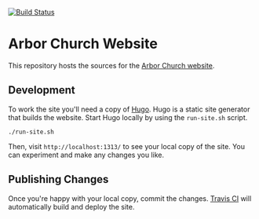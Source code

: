 [![Build Status](https://travis-ci.org/arborchurch/arbor-web.svg?branch=master)](https://travis-ci.org/arborchurch/arbor-web)

# Arbor Church Website

This repository hosts the sources for the [Arbor Church website](https://www.arborchurchnw.org/). 

## Development

To work the site you'll need a copy of [Hugo](https://gohugo.io). Hugo is a static site generator that builds the website. Start Hugo locally by using the `run-site.sh` script.

    ./run-site.sh

Then, visit `http://localhost:1313/` to see your local copy of the site. You can experiment and make any changes you like. 

## Publishing Changes

Once you're happy with your local copy, commit the changes. [Travis CI](https://travis-ci.org/) will automatically build and deploy the site.

